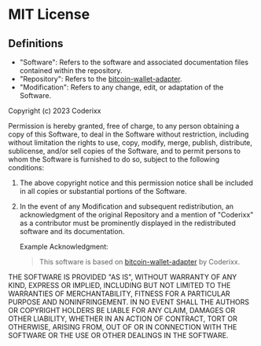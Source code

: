 # MIT License

## Definitions

- "Software": Refers to the software and associated documentation files contained within the repository.
- "Repository": Refers to the [bitcoin-wallet-adapter](https://github.com/coderixxinfotech/bitcoin-wallet-adapter).
- "Modification": Refers to any change, edit, or adaptation of the Software.

Copyright (c) 2023 Coderixx

Permission is hereby granted, free of charge, to any person obtaining a copy
of this Software, to deal in the Software without restriction, including without limitation the rights
to use, copy, modify, merge, publish, distribute, sublicense, and/or sell
copies of the Software, and to permit persons to whom the Software is
furnished to do so, subject to the following conditions:

1. The above copyright notice and this permission notice shall be included in all
   copies or substantial portions of the Software.

2. In the event of any Modification and subsequent redistribution, an acknowledgment
   of the original Repository and a mention of "Coderixx" as a contributor must be prominently displayed in the redistributed software and its documentation.

   Example Acknowledgment:

   > This software is based on [bitcoin-wallet-adapter](https://github.com/coderixxinfotech/bitcoin-wallet-adapter) by Coderixx.

THE SOFTWARE IS PROVIDED "AS IS", WITHOUT WARRANTY OF ANY KIND, EXPRESS OR
IMPLIED, INCLUDING BUT NOT LIMITED TO THE WARRANTIES OF MERCHANTABILITY,
FITNESS FOR A PARTICULAR PURPOSE AND NONINFRINGEMENT. IN NO EVENT SHALL THE
AUTHORS OR COPYRIGHT HOLDERS BE LIABLE FOR ANY CLAIM, DAMAGES OR OTHER
LIABILITY, WHETHER IN AN ACTION OF CONTRACT, TORT OR OTHERWISE, ARISING FROM,
OUT OF OR IN CONNECTION WITH THE SOFTWARE OR THE USE OR OTHER DEALINGS IN THE
SOFTWARE.
